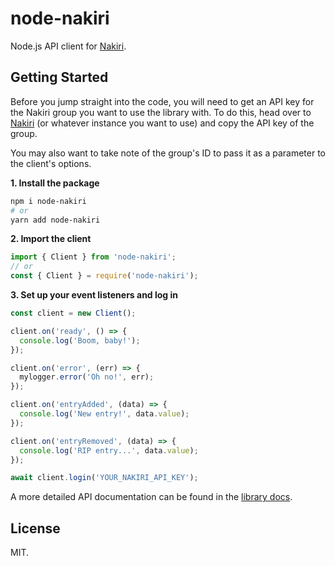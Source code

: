 # node-nakiri

Node.js API client for [Nakiri](https://github.com/jozsefsallai/nakiri).

## Getting Started

Before you jump straight into the code, you will need to get an API key for the
Nakiri group you want to use the library with. To do this, head over to
[Nakiri][nakiri-dashboard] (or whatever instance you want to use) and copy the
API key of the group.

You may also want to take note of the group's ID to pass it as a parameter to
the client's options.

**1. Install the package**

```sh
npm i node-nakiri
# or
yarn add node-nakiri
```

**2. Import the client**

```js
import { Client } from 'node-nakiri';
// or
const { Client } = require('node-nakiri');
```

**3. Set up your event listeners and log in**

```js
const client = new Client();

client.on('ready', () => {
  console.log('Boom, baby!');
});

client.on('error', (err) => {
  mylogger.error('Oh no!', err);
});

client.on('entryAdded', (data) => {
  console.log('New entry!', data.value);
});

client.on('entryRemoved', (data) => {
  console.log('RIP entry...', data.value);
});

await client.login('YOUR_NAKIRI_API_KEY');
```

A more detailed API documentation can be found in the [library docs][docs-page].

## License

MIT.

[nakiri-dashboard]: https://nakiri.one/manage
[docs-page]: https://jozsefsallai.github.io/node-nakiri

